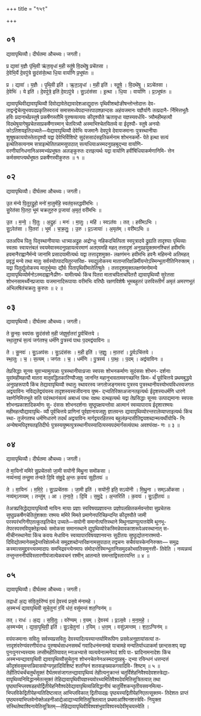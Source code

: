 +++
title = "१५९"

+++


## ०१
द्यावापृथिव्यौ। दीर्घतमा औचथ्यः। जगती।

प्र द्यावा॑ य॒ज्ञैः पृ॑थि॒वी ऋ॑ता॒वृधा॑ म॒ही स्तु॑षे वि॒दथे॑षु॒ प्रचे॑तसा ।  
दे॒वेभि॒र्ये दे॒वपु॑त्रे सु॒दंस॑से॒त्था धि॒या वार्या॑णि प्र॒भूष॑तः ॥

प्र । द्यावा॑ । य॒ज्ञैः । पृ॒थि॒वी इति॑ । ऋ॒त॒ऽवृधा॑ । म॒ही इति॑ । स्तु॒षे॒ । वि॒दथे॑षु । प्रऽचे॑तसा ।  
दे॒वेभिः॑ । ये इति॑ । दे॒वपु॑त्रे॒ इति॑ दे॒वऽपु॑त्रे । सु॒ऽदंस॑सा । इ॒त्था । धि॒या । वार्या॑णि । प्र॒ऽभूष॑तः ॥

द्यावापृथिवीद्यावापृथिव्यौ दिवोद्यावेतेद्यावादेशआद्युदात्तः पृथिवीशब्दोङीषन्तोन्तोदात्तः देव- ताद्वन्द्वेचेत्युभयपदप्रकृतिस्वरत्वं समासमध्येपदान्तरपाठश्छान्दसः अहंयजमानः यज्ञैर्यागैः तत्प्रदानै- र्निमित्तभूतैः हविः प्रदानार्थंप्रस्तुषे प्रकर्षेणस्तौमि पुरुषव्यत्ययः कीदृश्यौते ऋतावृधा यज्ञस्यवर्धयि- त्र्यौमहीमहत्यौ विदथेषुयागेषुप्रचेतसाप्रकर्षेणास्मान् चेतयित्र्यौ अस्माभिश्चेतयितव्ये वा ईदृश्यौ- स्तुषे अनयोः कोऽतिशयइतिउच्यते—येद्यावापृथिव्यौ देवेभिः यजमानैः देवपुत्रे देवायजमानाः पुत्रस्थानीयाः शुश्रूषकाययोस्तेतादृश्यौ यद्वा देवेभिर्विशिष्टे सुदंससादंसइतिकर्मनाम शोभनकर्मो- पेते इत्था सत्यं इत्थेतिसत्यनाम सत्राइत्थेतितन्नामसुपाठात् सत्यधियाअस्मदनुग्रहबुद्भ्या वार्याणि- वरणीयानिधनानिअस्मभ्यंप्रभूषतः अलङ्कुरुतः दत्तइत्यर्थः यद्वा वार्याणि हवींषिधियाकर्मणानिमि- त्तेन कर्मसमाप्त्यर्थंभूषतः प्रकर्षेणस्वीकुरुतः ॥ १ ॥

## ०२
द्यावापृथिव्यौ। दीर्घतमा औचथ्यः। जगती।

उ॒त म॑न्ये पि॒तुर॒द्रुहो॒ मनो॑ मा॒तुर्महि॒ स्वत॑व॒स्तद्धवी॑मभिः ।  
सु॒रेत॑सा पि॒तरा॒ भूम॑ चक्रतुरु॒रु प्र॒जाया॑ अ॒मृतं॒ वरी॑मभिः ॥

उ॒त । म॒न्ये॒ । पि॒तुः । अ॒द्रुहः॑ । मनः॑ । मा॒तुः । महि॑ । स्वऽत॑वः । तत् । हवी॑मऽभिः ।  
सु॒ऽरेत॑सा । पि॒तरा॑ । भूम॑ । च॒क्र॒तुः॒ । उ॒रु । प्र॒ऽजायाः॑ । अ॒मृत॑म् । वरी॑मऽभिः ॥

उतअपिच पितुः पितृस्थानीयायाः धात्र्याअद्रुहः अद्रोग्धुः नहिकदचित्पिता स्वपुत्रादये द्रुह्यति तादृश्याः पृथिव्याः स्वतवः स्वायत्तंबलं स्वयमेवास्मदनुग्रहायत्वरमाणं अतएवमहि महत् तत्तादृशं अनुग्रहयुक्तमनश्चित्तं हवीमभिः हवमानैराह्वानैर्मन्ये जानामि प्रसादयामीत्यर्थः यद्वा तत्तादृशमुक्त- लक्षणंमनः हवीमभिः हवनैः महिमन्ये अतिमहत् प्रवृद्धं मन्ये तथा मातुः सर्वस्योत्पादयितुरन्तरिक्ष- स्यद्युलोकस्य मातान्तरिक्षन्निर्मीयन्तेऽस्मिन्भूतानीतिनिरुक्तम् । यद्वा पितुर्द्युलोकस्य मातुर्भूम्याः द्यौर्वः पितापृथिवीमातेतिश्रुतेः । तत्तादृशमुक्तलक्षणंमनोमन्ये द्यावापृथिव्योर्मनोऽस्मदाह्वानैःप्रीण- यामीत्यर्थः किंच पितरा माताचपिताचपितरौ द्यावापृथिव्यौ सुरेतसा शोभनसामर्थ्येनप्रजायाः यजमानादिरूपायाः वरीमभिः वरिष्ठैः रक्षणविशेषैः भूमबहुतरं उरुविस्तीर्णं अमृतं अमरणभूतं अंभिलषितंचक्रतुः कुरुतः ॥ २ ॥

## ०३
द्यावापृथिव्यौ। दीर्घतमा औचथ्यः। जगती।

ते सू॒नवः॒ स्वप॑सः सु॒दंस॑सो म॒ही ज॑ज्ञुर्मा॒तरा॑ पू॒र्वचि॑त्तये ।  
स्था॒तुश्च॑ स॒त्यं जग॑तश्च॒ धर्म॑णि पु॒त्रस्य॑ पाथः प॒दमद्व॑याविनः ॥

ते । सू॒नवः॑ । सु॒ऽअप॑सः । सु॒ऽदंस॑सः । म॒ही इति॑ । ज॒ज्ञुः॒ । मा॒तरा॑ । पू॒र्वऽचि॑त्तये ।  
स्था॒तुः । च॒ । स॒त्यम् । जग॑तः । च॒ । धर्म॑णि । पु॒त्रस्य॑ । पा॒थः॒ । प॒दम् । अद्व॑याविनः ॥

तेप्रसिद्धाः सूनवः युवाभ्यामुत्पन्नाः पुत्रस्थानीयाःप्रजाः स्वपसः शोभनकर्माणः सुदंससः शॊभन- दर्शनाः युवांमहीमहत्यौ मातरा मातृवद्धितकारिण्यौजज्ञुः जानन्ति महानुभावतामवगच्छन्ति किम- र्थं पूर्वचित्तये प्रथमबुद्धये अनुग्रहरूपायै किंच तेद्यावापृथिव्यौ स्थातुः स्थावरस्य जगतोजङ्गमस्य पुत्रस्य पुत्रस्थानीयस्योभयविधस्यजगतः अद्वयाविनः नविद्यतेद्वयंयस्य तादृशस्यस्वजीवनाय युष्म- द्भ्यतिरिक्तअजानतइत्यर्थः ईदृशस्यधर्मणि धारणे रक्षणेनिमित्तभूते सति पदंस्थानंसत्यं अबाध्यं पाथः रक्षथः दत्थइत्यर्थः यद्वा तेप्रसिद्धाः सूनवः उत्पाद्यमानाः स्वपसः शोभनप्रकाशादिकर्माणः सु- दंससः शोभनदर्शनाः सुष्ठूपक्षयन्तोवा आत्मानं स्वव्यापाराय ईदृशारश्मयः महीमहत्यौद्यावापृथि- व्यौ पूर्वचित्तये प्राणिनां पूर्वज्ञानायजज्ञुः ज्ञातवन्तः द्यावापृथिव्योरन्तरालेव्याप्ताइत्यर्थः किंच स्था- तुर्जगतश्च धर्मणिधारणे तदर्थं अद्वयाविनः मार्गद्वयरहितस्य बहुलंछन्दसीतिद्वयशब्दान्मत्वर्थीयोचि- निः अन्येषामपिदृश्यतइतिदीर्घः पुत्रस्ययुष्मत्पुत्रस्थानीयस्यादित्यस्यपदंमार्गंसत्यंपाथः अवश्यंरक्ष- णः ॥ ३ ॥

## ०४
द्यावापृथिव्यौ। दीर्घतमा औचथ्यः। जगती।

ते मा॒यिनो॑ ममिरे सु॒प्रचे॑तसो जा॒मी सयो॑नी मिथु॒ना समो॑कसा ।  
नव्यं॑नव्यं॒ तन्तु॒मा त॑न्वते दि॒वि स॑मु॒द्रे अ॒न्तः क॒वयः॑ सुदी॒तयः॑ ॥

ते । मा॒यिनः॑ । म॒मि॒रे॒ । सु॒ऽप्रचे॑तसः । जा॒मी इति॑ । सयो॑नी॒ इति॒ सऽयो॑नी । मि॒थु॒ना । सम्ऽओ॑कसा ।  
नव्य॑म्ऽनव्यम् । तन्तु॑म् । आ । त॒न्व॒ते॒ । दि॒वि । स॒मु॒द्रे । अ॒न्तरिति॑ । क॒वयः॑ । सु॒ऽदी॒तयः॑ ॥

तेअत्रप्रसिद्धेद्यावापृथिव्यौ मायिनः मायाः प्रज्ञाः स्वविषयप्रज्ञावन्तः प्रज्ञोपलक्षितकर्मवन्तोवा सुप्रचेतसः सुष्ठुप्रकर्षेणचेतितुंशक्ताः रश्मयः ममिरे मिमते प्रमाणेनपरिच्छिन्दन्ति कीदृश्यौते जामी परस्परंभगिनीएतत्कुतइतिचेत् उच्यते—सयोनी समानोत्पत्तिस्थाने मिथुनाप्राण्युत्पत्तयेमि थुनभू- तेपरस्परमवियुक्तेइत्यर्थः समोकसा समानस्थाने द्युपृथिव्योरेकस्मिन्नेवावकाशरूपेअवस्थानात् स- मीचीनस्थानेवा किंच कवयः मेधाविनः स्वव्यापारविषयज्ञानवन्तः सुदीतयः सुष्ठुद्योतनारश्मयो- दिविद्योतमानेसमुद्रेन्तरिक्षेतर्मध्ये समुद्रशब्दोन्तरिक्षनामसुपाठात् तद्वचनः सचैवंयास्केननिरुक्तः— समुद्रः कस्मात्समुद्द्रवन्त्यस्मादापः समभिद्रवन्त्येनमापः संमोदन्तेस्मिन्भूतानिसमुदकोभवतिसमुनत्ती- तिवेति । नव्यन्नव्यं तन्तुन्तननीयंविस्तारणीयंजात्येकवचनं रश्मीन् आतन्वते समन्ताद्विस्तारयन्ति ॥ ४ ॥

## ०५
द्यावापृथिव्यौ। दीर्घतमा औचथ्यः। जगती।

तद्राधो॑ अ॒द्य स॑वि॒तुर्वरे॑ण्यं व॒यं दे॒वस्य॑ प्रस॒वे म॑नामहे ।  
अ॒स्मभ्यं॑ द्यावापृथिवी सुचे॒तुना॑ र॒यिं ध॑त्तं॒ वसु॑मन्तं शत॒ग्विन॑म् ॥

तत् । राधः॑ । अ॒द्य । स॒वि॒तुः । वरे॑ण्यम् । व॒यम् । दे॒वस्य॑ । प्र॒ऽस॒वे । म॒ना॒म॒हे॒ ।  
अ॒स्मभ्य॑म् । द्या॒वा॒पृ॒थि॒वी॒ इति॑ । सु॒ऽचे॒तुना॑ । र॒यिम् । ध॒त्त॒म् । वसु॑ऽमन्तम् । श॒त॒ऽग्विन॑म् ॥

वयंयजमानाः सवितुः सर्वस्यप्रसवितुः देवस्यादित्यस्यान्तर्यामिरूपिणः प्रसवेअनुज्ञायांसत्यां त- त्तादृशंवरेण्यंवरणीयंराधः पुरुषार्थसाधनसमर्थं गवादिधनंमनामहे याचामहे मन्यतिर्याच्ञाकर्मा छान्दसःशप् यद्वा पुनःपुनरभ्यस्यामः लप्सीमहीतियावत् म्नाअभ्यासे व्यत्ययेनात्मनेपदं शपि पा- घ्रादिनामनादेशः किंच अस्मभ्यन्द्यावापृथिवी द्यावापृथिव्यौसुचेतुना शोभनचेतनेनअस्मदनुग्रहबु- द्भ्या रयिन्धनं धत्तन्दत्तं कीदृशंवसुमन्तन्निवासयोग्यगृहादिविशिष्टं शतग्विनं शतसङ्ख्याकगवादिवि- शिष्टम् ॥ ५ ॥तेहीतिपंचर्चंचतुर्थंसूक्तं दैर्घतमसंजागतन्द्यावापृथिव्यं तेहीत्यनुक्रान्तं चतुर्विंशेहनिवैश्वदेवशस्त्रेद्या- वापृथिव्यनिविद्धानमेतत्सूक्तं तेहिद्यावापृथिवीयज्ञस्यवोरथ्यमितिवैश्वदेवमितिसूत्रितत्वात् तथा पृष्ठ्याभिप्लवषडहयोर्द्वितीयेहनिवैश्वदेवेद्यावापृथिव्यन्निविद्धानीयं चातुर्विंशकन्तृतीयसवनमित्या- भिप्लविकेद्वितीयेहन्यतिदिष्टत्वात् आभिप्लविकात् द्वितीयादह्नः पृष्ठ्यस्यद्वितीयेहनिएतत्सूक्तम- तिदेशतः प्राप्तं पृष्ठ्यस्याभिप्लवेनोक्तेअहनीआद्येआद्याभ्यामितिसूत्रितत्वात् प्रथमाआश्विनशस्त्रेवि- नियुक्ता संस्थितेष्वाश्विनायेतिसूत्रितम्—तेहिद्यावापृथिवीविश्वशंभुवाविश्वस्यदेवीमृचयस्येति ।
